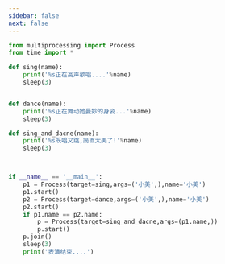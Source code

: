 ```yaml
---
sidebar: false
next: false
---
```

<BlogInfo/>






```python
from multiprocessing import Process
from time import *

def sing(name):
    print('%s正在高声歌唱....'%name)
    sleep(3)


def dance(name):
    print('%s正在舞动她曼妙的身姿...'%name)
    sleep(3)

def sing_and_dacne(name):
    print('%s既唱又跳,简直太美了!'%name)
    sleep(3)



if __name__ == '__main__':
    p1 = Process(target=sing,args=('小美',),name='小美')
    p1.start()
    p2 = Process(target=dance,args=('小美',),name='小美')
    p2.start()
    if p1.name == p2.name:
        p = Process(target=sing_and_dacne,args=(p1.name,))
        p.start()
    p.join()
    sleep(3)
    print('表演结束....')
```






<ActionBox />
        
<style>#top-box {margin-top:0.5rem!important;}</style>